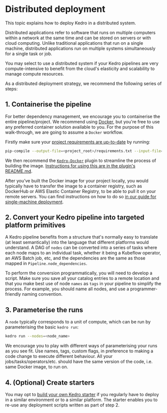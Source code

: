 # Distributed deployment
This topic explains how to deploy Kedro in a distributed system.

Distributed applications refer to software that runs on multiple computers within a network at the same time and can be stored on servers or with cloud computing. Unlike traditional applications that run on a single machine, distributed applications run on multiple systems simultaneously for a single task or job.

You may select to use a distributed system if your Kedro pipelines are very compute-intensive to benefit from the cloud's elasticity and scalability to manage compute resources.

As a distributed deployment strategy, we recommend the following series of steps:

## 1. Containerise the pipeline

For better dependency management, we encourage you to containerise the entire pipeline/project. We recommend using [Docker](https://www.docker.com/), but you're free to use any preferred container solution available to you. For the purpose of this walk-through, we are going to assume a `Docker` workflow.

Firstly make sure your [project requirements are up-to-date](../develop/dependencies.md) by running:

```bash
pip-compile --output-file=<project_root>/requirements.txt --input-file=<project_root>/requirements.txt
```

We then recommend the [`Kedro-Docker`](https://github.com/kedro-org/kedro-plugins/tree/main/kedro-docker) plugin to streamline the process of building the image. [Instructions for using this are in the plugin's README.md](https://github.com/kedro-org/kedro-plugins/blob/main/README.md).


After you’ve built the Docker image for your project locally, you would typically have to transfer the image to a container registry, such as DockerHub or AWS Elastic Container Registry, to be able to pull it on your remote servers. You can find instructions on how to do so [in our guide for single-machine deployment](./single_machine.md#how-to-use-container-registry).

## 2. Convert your Kedro pipeline into targeted platform primitives

A Kedro pipeline benefits from a structure that's normally easy to translate (at least semantically) into the language that different platforms would understand. A DAG of `nodes` can be converted into a series of tasks where each node maps to an individual task, whether it being a Kubeflow operator, an AWS Batch job, etc, and the dependencies are the same as those mapped in `Pipeline.node_dependencies`.

To perform the conversion programmatically, you will need to develop a script. Make sure you save all your catalog entries to a remote location and that you make best use of node `names` as `tags` in your pipeline to simplify the process. For example, you should name all nodes, and use a programmer-friendly naming convention.

## 3. Parameterise the runs

A `node` typically corresponds to a unit of compute, which can be run by parameterising the basic `kedro run`:

```bash
kedro run --nodes=<node_name>
```

We encourage you to play with different ways of parameterising your runs as you see fit. Use names, tags, custom flags, in preference to making a code change to execute different behaviour. All your jobs/tasks/operators/etc. should have the same version of the code, i.e. same Docker image, to run on.

## 4. (Optional) Create starters

You may opt to [build your own Kedro starter](../tutorials/settings.md) if you regularly have to deploy in a similar environment or to a similar platform. The starter enables you to re-use any deployment scripts written as part of step 2.
